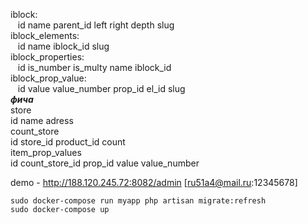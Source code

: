 iblock:  
&nbsp;&nbsp;&nbsp;id name parent_id left right depth slug   
iblock_elements:  
&nbsp;&nbsp;&nbsp;id name iblock_id slug  
iblock_properties:  
&nbsp;&nbsp;&nbsp;id is_number is_multy name iblock_id  
iblock_prop_value:  
&nbsp;&nbsp;&nbsp;id value value_number prop_id el_id slug   
***фича***  
store  
id name adress  
count_store  
id store_id product_id count  
item_prop_values  
id count_store_id prop_id value value_number

demo - http://188.120.245.72:8082/admin [ru51a4@mail.ru:12345678]
   

```
sudo docker-compose run myapp php artisan migrate:refresh
sudo docker-compose up
```

